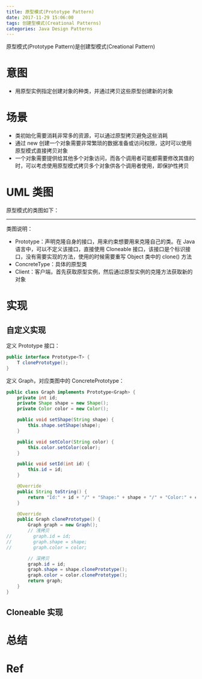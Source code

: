 ```yaml
---
title: 原型模式(Prototype Pattern)
date: 2017-11-29 15:06:00
tags: 创建型模式(Creational Patterns) 
categories: Java Design Patterns
---
```


原型模式(Prototype Pattern)是创建型模式(Creational Pattern)

<!-- more -->

# 意图

* 用原型实例指定创建对象的种类，并通过拷贝这些原型创建新的对象

# 场景

* 类初始化需要消耗非常多的资源，可以通过原型拷贝避免这些消耗
* 通过 new 创建一个对象需要非常繁琐的数据准备或访问权限，这时可以使用原型模式直接拷贝对象
* 一个对象需要提供给其他多个对象访问，而各个调用者可能都需要修改其值的时，可以考虑使用原型模式拷贝多个对象供各个调用者使用，即保护性拷贝

# UML 类图

原型模式的类图如下：

************

类图说明：

* Prototype：声明克隆自身的接口，用来约束想要用来克隆自己的类。在 Java 语言中，可以不定义该接口，直接使用 Cloneable 接口，该接口是个标识接口，没有需要实现的方法，使用的时候需要重写 Object 类中的 clone() 方法
* ConcreteType：具体的原型类
* Client：客户端，首先获取原型实例，然后通过原型实例的克隆方法获取新的对象

# 实现

## 自定义实现

定义 Prototype 接口：

```java
public interface Prototype<T> {
    T clonePrototype();
}
```

定义 Graph，对应类图中的 ConcretePrototype：

```java
public class Graph implements Prototype<Graph> {
    private int id;
    private Shape shape = new Shape();
    private Color color = new Color();

    public void setShape(String shape) {
        this.shape.setShape(shape);
    }

    public void setColor(String color) {
        this.color.setColor(color);
    }

    public void setId(int id) {
        this.id = id;
    }

    @Override
    public String toString() {
        return "Id:" + id + "/" + "Shape:" + shape + "/" + "Color:" + color;
    }

    @Override
    public Graph clonePrototype() {
        Graph graph = new Graph();
        // 浅拷贝
//        graph.id = id;
//        graph.shape = shape;
//        graph.color = color;

        // 深拷贝
        graph.id = id;
        graph.shape = shape.clonePrototype();
        graph.color = color.clonePrototype();
        return graph;
    }
}
```

## Cloneable 实现

# 总结

# Ref